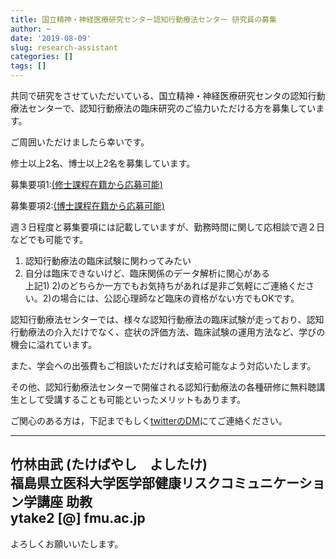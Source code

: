 ```yaml
---
title: 国立精神・神経医療研究センター認知行動療法センター 研究員の募集
author: ~
date: '2019-08-09'
slug: research-assistant
categories: []
tags: []
---
```




共同で研究をさせていただいている、国立精神・神経医療研究センタの認知行動療法センターで、認知行動療法の臨床研究のご協力いただける方を募集しています。

ご周囲いただけましたら幸いです。  


修士以上2名、博士以上2名を募集しています。  



募集要項1:[(修士課程在籍から応募可能)](https://www.ncnp.go.jp/recruit/detail.html?no=812)

募集要項2:[(博士課程在籍から応募可能)](https://www.ncnp.go.jp/recruit/detail.html?no=813)


週３日程度と募集要項には記載していますが、勤務時間に関して応相談で週２日などでも可能です。

1) 認知行動療法の臨床試験に関わってみたい  
2) 自分は臨床できないけど、臨床関係のデータ解析に関心がある  
上記1) 2)のどちらか一方でもお気持ちがあれば是非ご気軽にご連絡ください。2)の場合には、公認心理師など臨床の資格がない方でもOKです。  


認知行動療法センターでは、様々な認知行動療法の臨床試験が走っており、認知行動療法の介入だけでなく、症状の評価方法、臨床試験の運用方法など、学びの機会に溢れています。  

また、学会への出張費もご相談いただければ支給可能なよう対応いたします。  

その他、認知行動療法センターで開催される認知行動療法の各種研修に無料聴講生として受講することも可能といったメリットもあります。  

ご関心のある方は，下記までもしく[twitterのDM](https://twitter.com/psycle44)にてご連絡ください。  

----- 
竹林由武 (たけばやし　よしたけ)  
福島県立医科大学医学部健康リスクコミュニケーション学講座 助教  
ytake2 [@] fmu.ac.jp
----

よろしくお願いいたします。  


